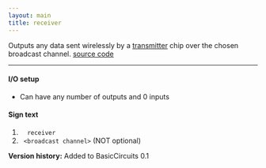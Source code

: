 ```yaml
---
layout: main
title: receiver
---
```


Outputs any data sent wirelessly by a [transmitter](Transmitter) chip over the chosen broadcast channel. 
[source code](https://github.com/eisental/BasicCircuits/blob/master/src/main/java/org/tal/basiccircuits/receiver.java)

* * *

#### I/O setup 
* Can have any number of outputs and 0 inputs

#### Sign text
1. `   receiver   `
2. `  <broadcast channel> ` (NOT optional)

__Version history:__ Added to BasicCircuits 0.1
